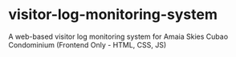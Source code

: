 # visitor-log-monitoring-system
A web-based visitor log monitoring system for Amaia Skies Cubao Condominium (Frontend Only - HTML, CSS, JS)
